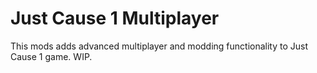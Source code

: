 # Just Cause 1 Multiplayer

This mods adds advanced multiplayer and modding functionality to Just Cause 1 game. WIP.
